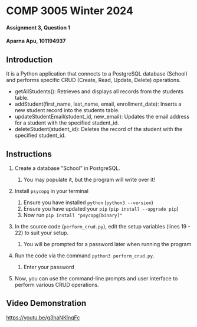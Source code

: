 # COMP 3005 Winter 2024
#### Assignment 3, Question 1
#### Aparna Apu, 101194937

## Introduction
It is a Python application that connects to a PostgreSQL database (School) and performs specific CRUD (Create, Read, Update, Delete) operations.
- getAllStudents(): Retrieves and displays all records from the students table.
- addStudent(first_name, last_name, email, enrollment_date): Inserts a new student record into the students table.
- updateStudentEmail(student_id, new_email): Updates the email address for a student with the specified student_id.
- deleteStudent(student_id): Deletes the record of the student with the specified student_id.

## Instructions
1. Create a database "School" in PostgreSQL.
    1. You may populate it, but the program will write over it!

2. Install `psycopg` in your terminal
    1. Ensure you have installed `python` (`python3 --version`)
    2. Ensure you have updated your `pip` (`pip install --upgrade pip`)
    3. Now run `pip install "psycopg[binary]"`
  
3. In the source code (`perform_crud.py`), edit the setup variables (lines 19 - 22) to suit your setup.
    1. You will be prompted for a password later when running the program
  
4. Run the code via the command `python3 perform_crud.py`.
    1. Enter your password
  
5. Now, you can use the command-line prompts and user interface to perform various CRUD operations.

## Video Demonstration
https://youtu.be/g3haNKlnqFc
